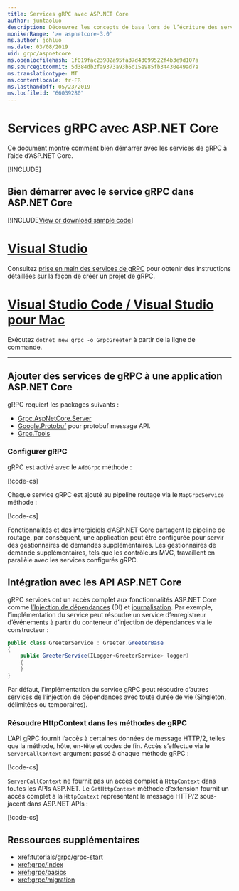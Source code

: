 ```yaml
---
title: Services gRPC avec ASP.NET Core
author: juntaoluo
description: Découvrez les concepts de base lors de l’écriture des services de gRPC avec ASP.NET Core.
monikerRange: '>= aspnetcore-3.0'
ms.author: johluo
ms.date: 03/08/2019
uid: grpc/aspnetcore
ms.openlocfilehash: 1f019fac23982a95fa37d43099522f4b3e9d107a
ms.sourcegitcommit: 5d384db2fa9373a93b5d15e985fb34430e49ad7a
ms.translationtype: MT
ms.contentlocale: fr-FR
ms.lasthandoff: 05/23/2019
ms.locfileid: "66039280"
---
```

# <a name="grpc-services-with-aspnet-core"></a>Services gRPC avec ASP.NET Core

Ce document montre comment bien démarrer avec les services de gRPC à l’aide d’ASP.NET Core.

[!INCLUDE[](~/includes/net-core-prereqs-all-3.0.md)]

## <a name="get-started-with-grpc-service-in-aspnet-core"></a>Bien démarrer avec le service gRPC dans ASP.NET Core

[!INCLUDE[View or download sample code](~/includes/grpc/download.md)]

# <a name="visual-studiotabvisual-studio"></a>[Visual Studio](#tab/visual-studio)

Consultez [prise en main des services de gRPC](xref:tutorials/grpc/grpc-start) pour obtenir des instructions détaillées sur la façon de créer un projet de gRPC.

# <a name="visual-studio-code--visual-studio-for-mactabvisual-studio-codevisual-studio-mac"></a>[Visual Studio Code / Visual Studio pour Mac](#tab/visual-studio-code+visual-studio-mac)

Exécutez `dotnet new grpc -o GrpcGreeter` à partir de la ligne de commande.

---

## <a name="add-grpc-services-to-an-aspnet-core-app"></a>Ajouter des services de gRPC à une application ASP.NET Core

gRPC requiert les packages suivants :

* [Grpc.AspNetCore.Server](https://www.nuget.org/packages/Grpc.AspNetCore.Server)
* [Google.Protobuf](https://www.nuget.org/packages/Google.Protobuf/) pour protobuf message API.
* [Grpc.Tools](https://www.nuget.org/packages/Grpc.Tools/)

### <a name="configure-grpc"></a>Configurer gRPC

gRPC est activé avec le `AddGrpc` méthode :

[!code-cs[](~/tutorials/grpc/grpc-start/samples/GrpcGreeter/Startup.cs?name=snippet&highlight=5)]

Chaque service gRPC est ajouté au pipeline routage via le `MapGrpcService` méthode :

[!code-cs[](~/tutorials/grpc/grpc-start/samples/GrpcGreeter/Startup.cs?name=snippet&highlight=21)]

Fonctionnalités et des intergiciels d’ASP.NET Core partagent le pipeline de routage, par conséquent, une application peut être configurée pour servir des gestionnaires de demandes supplémentaires. Les gestionnaires de demande supplémentaires, tels que les contrôleurs MVC, travaillent en parallèle avec les services configurés gRPC.

## <a name="integration-with-aspnet-core-apis"></a>Intégration avec les API ASP.NET Core

gRPC services ont un accès complet aux fonctionnalités ASP.NET Core comme [l’Injection de dépendances](xref:fundamentals/dependency-injection) (DI) et [journalisation](xref:fundamentals/logging/index). Par exemple, l’implémentation du service peut résoudre un service d’enregistreur d’événements à partir du conteneur d’injection de dépendances via le constructeur :

```csharp
public class GreeterService : Greeter.GreeterBase
{
    public GreeterService(ILogger<GreeterService> logger)
    {
    }
}
```

Par défaut, l’implémentation du service gRPC peut résoudre d’autres services de l’injection de dépendances avec toute durée de vie (Singleton, délimitées ou temporaires).

### <a name="resolve-httpcontext-in-grpc-methods"></a>Résoudre HttpContext dans les méthodes de gRPC

L’API gRPC fournit l’accès à certaines données de message HTTP/2, telles que la méthode, hôte, en-tête et codes de fin. Accès s’effectue via le `ServerCallContext` argument passé à chaque méthode gRPC :

[!code-cs[](~/tutorials/grpc/grpc-start/samples/GrpcGreeter/Services/GreeterService.cs?highlight=3-4&name=snippet)]

`ServerCallContext` ne fournit pas un accès complet à `HttpContext` dans toutes les APIs ASP.NET. Le `GetHttpContext` méthode d’extension fournit un accès complet à la `HttpContext` représentant le message HTTP/2 sous-jacent dans ASP.NET APIs :

[!code-cs[](~/tutorials/grpc/grpc-start/samples/GrpcGreeter/Services/GreeterService.cs?name=snippet1)]

## <a name="additional-resources"></a>Ressources supplémentaires

* <xref:tutorials/grpc/grpc-start>
* <xref:grpc/index>
* <xref:grpc/basics>
* <xref:grpc/migration>
